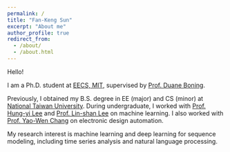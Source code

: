 ```yaml
---
permalink: /
title: "Fan-Keng Sun"
excerpt: "About me"
author_profile: true
redirect_from: 
  - /about/
  - /about.html
---
```


Hello!

I am a Ph.D. student at [EECS, MIT](https://www.eecs.mit.edu/), supervised by [Prof. Duane Boning](https://www-mtl.mit.edu/wpmu/researchgroupsboning/boning/).

Previously, I obtained my B.S. degree in EE (major) and CS (minor) at [National Taiwan University](http://www.ntu.edu.tw/english).
During undergraduate, I worked with [Prof. Hung-yi Lee](http://speech.ee.ntu.edu.tw/~tlkagk/index.html) and [Prof. Lin-shan Lee](http://speech.ee.ntu.edu.tw/previous_version/lslNew.htm) on machine learning.
I also worked with [Prof. Yao-Wen Chang](http://cc.ee.ntu.edu.tw/~ywchang/) on electronic design automation.

My research interest is machine learning and deep learning for sequence modeling, including time series analysis and natural language processing.
